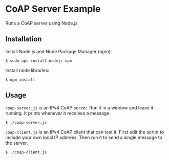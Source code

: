 CoAP Server Example
===================

Runs a CoAP server using Node.js

## Installation

Install Node.js and Node Package Manager (npm):

```shell
$ sudo apt install nodejs npm
```

Install node libraries:

```shell
$ npm install
```


## Usage

`coap-server.js` is an IPv4 CoAP server. Run it in a window and leave it
running. It prints whenever it receives a message.

```shell
$ ./coap-server.js
```

`coap-client.js` is an IPv4 CoAP client that can test it. First edit the script
to include your own local IP address. Then run it to send a single message to
the server.

```shell
$ ./coap-client.js
```


